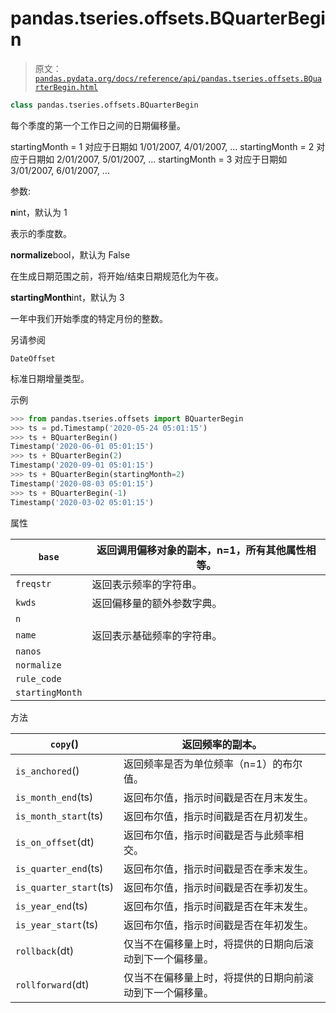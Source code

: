 # pandas.tseries.offsets.BQuarterBegin

> 原文：[`pandas.pydata.org/docs/reference/api/pandas.tseries.offsets.BQuarterBegin.html`](https://pandas.pydata.org/docs/reference/api/pandas.tseries.offsets.BQuarterBegin.html)

```py
class pandas.tseries.offsets.BQuarterBegin
```

每个季度的第一个工作日之间的日期偏移量。

startingMonth = 1 对应于日期如 1/01/2007, 4/01/2007, … startingMonth = 2 对应于日期如 2/01/2007, 5/01/2007, … startingMonth = 3 对应于日期如 3/01/2007, 6/01/2007, …

参数:

**n**int，默认为 1

表示的季度数。

**normalize**bool，默认为 False

在生成日期范围之前，将开始/结束日期规范化为午夜。

**startingMonth**int，默认为 3

一年中我们开始季度的特定月份的整数。

另请参阅

`DateOffset`

标准日期增量类型。

示例

```py
>>> from pandas.tseries.offsets import BQuarterBegin
>>> ts = pd.Timestamp('2020-05-24 05:01:15')
>>> ts + BQuarterBegin()
Timestamp('2020-06-01 05:01:15')
>>> ts + BQuarterBegin(2)
Timestamp('2020-09-01 05:01:15')
>>> ts + BQuarterBegin(startingMonth=2)
Timestamp('2020-08-03 05:01:15')
>>> ts + BQuarterBegin(-1)
Timestamp('2020-03-02 05:01:15') 
```

属性

| `base` | 返回调用偏移对象的副本，n=1，所有其他属性相等。 |
| --- | --- |
| `freqstr` | 返回表示频率的字符串。 |
| `kwds` | 返回偏移量的额外参数字典。 |
| `n` |  |
| `name` | 返回表示基础频率的字符串。 |
| `nanos` |  |
| `normalize` |  |
| `rule_code` |  |
| `startingMonth` |  |

方法

| `copy`() | 返回频率的副本。 |
| --- | --- |
| `is_anchored`() | 返回频率是否为单位频率（n=1）的布尔值。 |
| `is_month_end`(ts) | 返回布尔值，指示时间戳是否在月末发生。 |
| `is_month_start`(ts) | 返回布尔值，指示时间戳是否在月初发生。 |
| `is_on_offset`(dt) | 返回布尔值，指示时间戳是否与此频率相交。 |
| `is_quarter_end`(ts) | 返回布尔值，指示时间戳是否在季末发生。 |
| `is_quarter_start`(ts) | 返回布尔值，指示时间戳是否在季初发生。 |
| `is_year_end`(ts) | 返回布尔值，指示时间戳是否在年末发生。 |
| `is_year_start`(ts) | 返回布尔值，指示时间戳是否在年初发生。 |
| `rollback`(dt) | 仅当不在偏移量上时，将提供的日期向后滚动到下一个偏移量。 |
| `rollforward`(dt) | 仅当不在偏移量上时，将提供的日期向前滚动到下一个偏移量。 |
